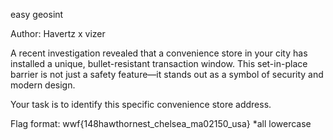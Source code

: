 easy geosint

Author: Havertz x vizer

A recent investigation revealed that a convenience store in your city has installed a unique, bullet-resistant transaction window.
This set-in-place barrier is not just a safety feature—it stands out as a symbol of security and modern design.

Your task is to identify this specific convenience store address.

Flag format: wwf{148hawthornest_chelsea_ma02150_usa}
*all lowercase
